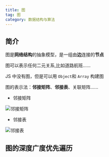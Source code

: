 ```yaml
---
title: 图
tag: 图
category: 数据结构与算法
---
```


## 简介

图是**网络结构**的抽象模型，是一组由**边**连接的**节点**

图可以表示任何二元关系,比如道路航班......

JS 中没有图，但是可以用 `Object`和 `Array` 构建图

图的表示法：**邻接矩阵**、**邻接表**、关联矩阵......

- 邻接矩阵

![邻接矩阵](https://zfh-nanjing-bucket.oss-cn-nanjing.aliyuncs.com/blog-images/%E9%82%BB%E6%8E%A5%E7%9F%A9%E9%98%B5.png)

- 邻接表

![邻接表](https://zfh-nanjing-bucket.oss-cn-nanjing.aliyuncs.com/blog-images/%E9%82%BB%E6%8E%A5%E8%A1%A8.png)

## 图的深度广度优先遍历
